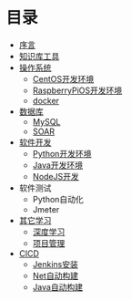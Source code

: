 # 目录
* [序言](README.md)
* [知识库工具](knowledgecompile/index.md)
* [操作系统](os/index.md)
  * [CentOS开发环境](os/centos/index.md)
  * [RaspberryPiOS开发环境](os/raspberryos/index.md)
  * [docker](os/raspberryos/docker/index.md)
* [数据库](database/soar/soar.md)
  * [MySQL](database/mysql/db/index.md)
  * [SOAR](database/mysql/tool/soar/index.md)
* [软件开发](dev/python/python.md)
  * [Python开发环境](dev/python/index.md)
  * [Java开发环境](dev/java/index.md)
  * [NodeJS开发](dev/nodejs/index.md)
* 软件测试
  * Python自动化
  * Jmeter
* [其它学习](deeplearning/dataanalysis.md)
  * [深度学习](deeplearning/dataanalysis.md)
  * [项目管理](other/projectmanagement/projectsummary.md)
* [CICD](cicd/cicd.md)
  * [Jenkins安装](cicd/jenkins/jenkins.md) 
  * [Net自动构建](cicd/net/net.md) 
  * [Java自动构建](cicd/java/index.md) 

